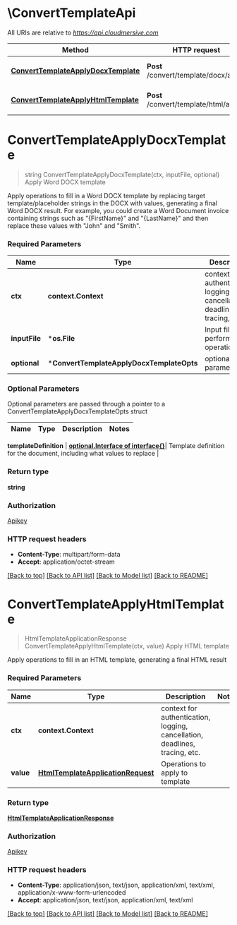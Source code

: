 # \ConvertTemplateApi

All URIs are relative to *https://api.cloudmersive.com*

Method | HTTP request | Description
------------- | ------------- | -------------
[**ConvertTemplateApplyDocxTemplate**](ConvertTemplateApi.md#ConvertTemplateApplyDocxTemplate) | **Post** /convert/template/docx/apply | Apply Word DOCX template
[**ConvertTemplateApplyHtmlTemplate**](ConvertTemplateApi.md#ConvertTemplateApplyHtmlTemplate) | **Post** /convert/template/html/apply | Apply HTML template


# **ConvertTemplateApplyDocxTemplate**
> string ConvertTemplateApplyDocxTemplate(ctx, inputFile, optional)
Apply Word DOCX template

Apply operations to fill in a Word DOCX template by replacing target template/placeholder strings in the DOCX with values, generating a final Word DOCX result.  For example, you could create a Word Document invoice containing strings such as \"{FirstName}\" and \"{LastName}\" and then replace these values with \"John\" and \"Smith\".

### Required Parameters

Name | Type | Description  | Notes
------------- | ------------- | ------------- | -------------
 **ctx** | **context.Context** | context for authentication, logging, cancellation, deadlines, tracing, etc.
  **inputFile** | ***os.File**| Input file to perform the operation on. | 
 **optional** | ***ConvertTemplateApplyDocxTemplateOpts** | optional parameters | nil if no parameters

### Optional Parameters
Optional parameters are passed through a pointer to a ConvertTemplateApplyDocxTemplateOpts struct

Name | Type | Description  | Notes
------------- | ------------- | ------------- | -------------

 **templateDefinition** | [**optional.Interface of interface{}**](.md)| Template definition for the document, including what values to replace | 

### Return type

**string**

### Authorization

[Apikey](../README.md#Apikey)

### HTTP request headers

 - **Content-Type**: multipart/form-data
 - **Accept**: application/octet-stream

[[Back to top]](#) [[Back to API list]](../README.md#documentation-for-api-endpoints) [[Back to Model list]](../README.md#documentation-for-models) [[Back to README]](../README.md)

# **ConvertTemplateApplyHtmlTemplate**
> HtmlTemplateApplicationResponse ConvertTemplateApplyHtmlTemplate(ctx, value)
Apply HTML template

Apply operations to fill in an HTML template, generating a final HTML result

### Required Parameters

Name | Type | Description  | Notes
------------- | ------------- | ------------- | -------------
 **ctx** | **context.Context** | context for authentication, logging, cancellation, deadlines, tracing, etc.
  **value** | [**HtmlTemplateApplicationRequest**](HtmlTemplateApplicationRequest.md)| Operations to apply to template | 

### Return type

[**HtmlTemplateApplicationResponse**](HtmlTemplateApplicationResponse.md)

### Authorization

[Apikey](../README.md#Apikey)

### HTTP request headers

 - **Content-Type**: application/json, text/json, application/xml, text/xml, application/x-www-form-urlencoded
 - **Accept**: application/json, text/json, application/xml, text/xml

[[Back to top]](#) [[Back to API list]](../README.md#documentation-for-api-endpoints) [[Back to Model list]](../README.md#documentation-for-models) [[Back to README]](../README.md)

